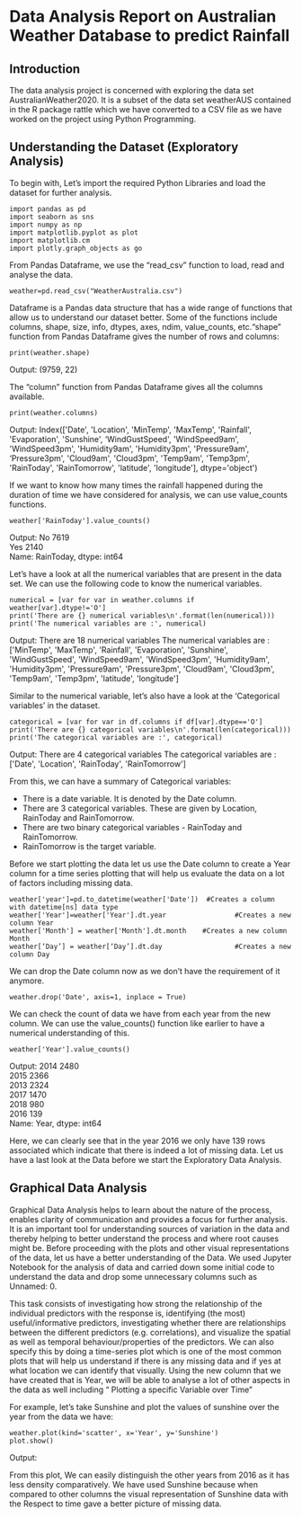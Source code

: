 # Data Analysis Report on Australian Weather Database to predict Rainfall

## Introduction

The data analysis project is concerned with exploring the data set AustralianWeather2020. It is a subset of the data set weatherAUS contained in the R package rattle which we have converted to a CSV file as we have worked on the project using Python Programming. 

## Understanding the Dataset (Exploratory Analysis)

To begin with, Let’s import the required Python Libraries and load the dataset for further analysis.
```
import pandas as pd
import seaborn as sns
import numpy as np
import matplotlib.pyplot as plot
import matplotlib.cm
import plotly.graph_objects as go
```

From Pandas Dataframe, we use the “read_csv” function to load, read and analyse the data.
```
weather=pd.read_csv("WeatherAustralia.csv")
```

Dataframe is a Pandas data structure that has a wide range of functions that allow us to understand our dataset better. Some of the functions include columns, shape, size, info, dtypes, axes, ndim, value_counts, etc.“shape” function from Pandas Dataframe gives the number of rows and columns:
```
print(weather.shape)
```
Output: (9759, 22)

The “column” function from Pandas Dataframe gives all the columns available.
```
print(weather.columns)
```
Output: Index(['Date', 'Location', 'MinTemp', 'MaxTemp', 'Rainfall', 'Evaporation', 'Sunshine', ‘WindGustSpeed', 'WindSpeed9am', 'WindSpeed3pm', 'Humidity9am', 'Humidity3pm', 'Pressure9am', ‘Pressure3pm', 'Cloud9am', 'Cloud3pm', 'Temp9am', 'Temp3pm',  'RainToday', 'RainTomorrow', 'latitude', 'longitude'],  dtype='object')

If we want to know how many times the rainfall happened during the duration of time we have considered for analysis, we can use value_counts functions.
```
weather['RainToday'].value_counts()
```
Output: No 7619<br/>
   Yes    2140<br/>
   Name: RainToday, dtype: int64

Let’s have a look at all the numerical variables that are present in the data set. We can use the following code to know the numerical variables.
```
numerical = [var for var in weather.columns if weather[var].dtype!='O']
print('There are {} numerical variables\n'.format(len(numerical)))
print('The numerical variables are :', numerical)
```
Output: There are 18 numerical variables
The numerical variables are : ['MinTemp', 'MaxTemp', 'Rainfall', 'Evaporation', 'Sunshine', 'WindGustSpeed', 'WindSpeed9am', 'WindSpeed3pm', 'Humidity9am', 'Humidity3pm', 'Pressure9am', 'Pressure3pm', 'Cloud9am', 'Cloud3pm', 'Temp9am', 'Temp3pm', 'latitude', 'longitude']                                    

Similar to the numerical variable, let’s also have a look at the ‘Categorical variables’ in the dataset.
```
categorical = [var for var in df.columns if df[var].dtype=='O']
print('There are {} categorical variables\n'.format(len(categorical)))
print('The categorical variables are :', categorical)
```
Output: There are 4 categorical variables
   The categorical variables are : ['Date', 'Location', 'RainToday', 'RainTomorrow']

From this, we can have a summary of Categorical variables:
- There is a date variable. It is denoted by the Date column.
- There are 3 categorical variables. These are given by Location, RainToday and RainTomorrow.
- There are two binary categorical variables - RainToday and RainTomorrow.
- RainTomorrow is the target variable.

Before we start plotting the data let us use the Date column to create a Year column for a time series plotting that will help us evaluate the data on a lot of factors including missing data.
```
weather['year']=pd.to_datetime(weather['Date'])  #Creates a column with datetime[ns] data type
weather['Year']=weather['Year'].dt.year                 #Creates a new column Year
weather['Month'] = weather['Month'].dt.month    #Creates a new column Month
weather[‘Day’] = weather[‘Day’].dt.day                  #Creates a new column Day
```

We can drop the Date column now as we don’t have the requirement of it anymore.
```
weather.drop('Date', axis=1, inplace = True)
```

We can check the count of data we have from each year from the new column.
We can use the value_counts() function like earlier to have a numerical understanding of this.
```
weather['Year'].value_counts()
```
Output: 2014    2480  
   2015    2366  
   2013    2324  
   2017    1470  
   2018     980  
   2016     139  
   Name: Year, dtype: int64

Here, we can clearly see that in the year 2016 we only have 139 rows associated which indicate that there is indeed a lot of missing data.
Let us have a last look at the Data before we start the Exploratory Data Analysis.

                              

## Graphical Data Analysis

Graphical Data Analysis helps to learn about the nature of the process, enables clarity of communication and provides a focus for further analysis. It is an important tool for understanding sources of variation in the data and thereby helping to better understand the process and where root causes might be.  Before proceeding with the plots and other visual representations of the data, let us have a better understanding of the Data. 
We used Jupyter Notebook for the analysis of data and carried down some initial code to understand the data and drop some unnecessary columns such as Unnamed: 0.

This task consists of investigating how strong the relationship of the individual predictors with the response is, identifying (the most) useful/informative predictors, investigating whether there are relationships between the different predictors (e.g. correlations), and visualize the spatial as well as temporal behaviour/properties of the predictors.
We can also specify this by doing a time-series plot which is one of the most common plots that will help us understand if there is any missing data and if yes at what location we can identify that visually.
Using the new column that we have created that is Year, we will be able to analyse a lot of other aspects in the data as well including “ Plotting a specific Variable over Time”

For example, let’s take Sunshine and plot the values of sunshine over the year from the data we have:
```
weather.plot(kind='scatter', x='Year', y='Sunshine')
plot.show() 
```
Output:
                       

From this plot, We can easily distinguish the other years from 2016 as it has less density comparatively. We have used Sunshine because when compared to other columns the visual representation of Sunshine data with the Respect to time gave a better picture of missing data. 
